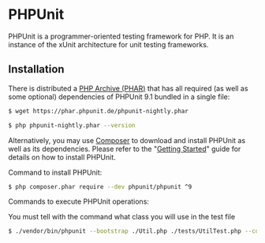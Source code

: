 # PHPUnit

PHPUnit is a programmer-oriented testing framework for PHP. It is an instance of the xUnit architecture for unit testing frameworks.

## Installation

There is distributed a [PHP Archive (PHAR)](https://php.net/phar) that has all required (as well as some optional) dependencies of PHPUnit 9.1 bundled in a single file:

```bash
$ wget https://phar.phpunit.de/phpunit-nightly.phar

$ php phpunit-nightly.phar --version
```

Alternatively, you may use [Composer](https://getcomposer.org/) to download and install PHPUnit as well as its dependencies. Please refer to the "[Getting Started](https://phpunit.de/getting-started-with-phpunit.html)" guide for details on how to install PHPUnit.

Command to install PHPUnit: 
``` bash
$ php composer.phar require --dev phpunit/phpunit ^9
```

Commands to execute PHPUnit operations:

You must tell with the command what class you will use in the test file
``` bash
$ ./vendor/bin/phpunit --bootstrap ./Util.php ./tests/UtilTest.php --color
```
